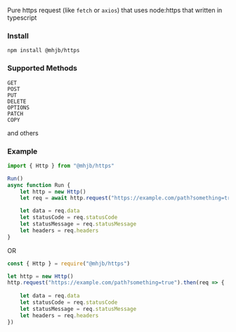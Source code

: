 Pure https request (like `fetch` or `axios`) that uses node:https that written in typescript

### Install
`npm install @mhjb/https`

### Supported Methods
```
GET
POST
PUT
DELETE
OPTIONS
PATCH
COPY
```
and others


### Example
```js
import { Http } from "@mhjb/https"

Run()
async function Run {
    let http = new Http()
    let req = await http.request("https://example.com/path?something=true")

    let data = req.data
    let statusCode = req.statusCode
    let statusMessage = req.statusMessage
    let headers = req.headers
}
```

OR
```js
const { Http } = require("@mhjb/https")

let http = new Http()
http.request("https://example.com/path?something=true").then(req => {
    
    let data = req.data
    let statusCode = req.statusCode
    let statusMessage = req.statusMessage
    let headers = req.headers
})
```